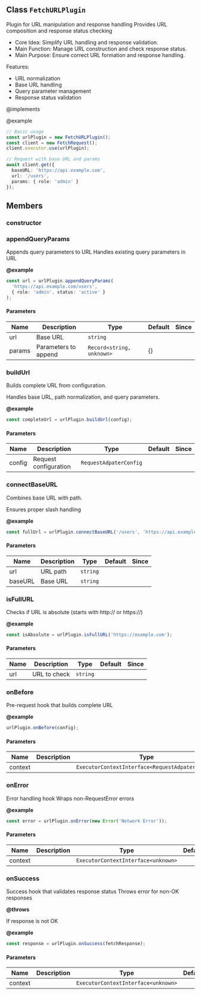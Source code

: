 ## Class `FetchURLPlugin`
Plugin for URL manipulation and response handling
Provides URL composition and response status checking

- Core Idea: Simplify URL handling and response validation.
- Main Function: Manage URL construction and check response status.
- Main Purpose: Ensure correct URL formation and response handling.

Features:
- URL normalization
- Base URL handling
- Query parameter management
- Response status validation

@implements 


@example 

```typescript
// Basic usage
const urlPlugin = new FetchURLPlugin();
const client = new FetchRequest();
client.executor.use(urlPlugin);

// Request with base URL and params
await client.get({
  baseURL: 'https://api.example.com',
  url: '/users',
  params: { role: 'admin' }
});
```


## Members

### constructor




### appendQueryParams
Appends query parameters to URL
Handles existing query parameters in URL

**@example** 

```typescript
const url = urlPlugin.appendQueryParams(
  'https://api.example.com/users',
  { role: 'admin', status: 'active' }
);
```


#### Parameters
| Name | Description | Type | Default | Since |
|------|------|---------|-------|------------|
|  url  | Base URL | `string` |  |  |
|  params  | Parameters to append | `Record<string, unknown>` | {} |  |


### buildUrl
Builds complete URL from configuration.

Handles base URL, path normalization, and query parameters.

**@example** 

```typescript
const completeUrl = urlPlugin.buildUrl(config);
```


#### Parameters
| Name | Description | Type | Default | Since |
|------|------|---------|-------|------------|
|  config  | Request configuration | `RequestAdpaterConfig` |  |  |


### connectBaseURL
Combines base URL with path.

Ensures proper slash handling

**@example** 

```typescript
const fullUrl = urlPlugin.connectBaseURL('/users', 'https://api.example.com');
```


#### Parameters
| Name | Description | Type | Default | Since |
|------|------|---------|-------|------------|
|  url  | URL path | `string` |  |  |
|  baseURL  | Base URL | `string` |  |  |


### isFullURL
Checks if URL is absolute (starts with http:// or https://)

**@example** 

```typescript
const isAbsolute = urlPlugin.isFullURL('https://example.com');
```


#### Parameters
| Name | Description | Type | Default | Since |
|------|------|---------|-------|------------|
|  url  | URL to check | `string` |  |  |


### onBefore
Pre-request hook that builds complete URL

**@example** 

```typescript
urlPlugin.onBefore(config);
```


#### Parameters
| Name | Description | Type | Default | Since |
|------|------|---------|-------|------------|
|  context  |  | `ExecutorContextInterface<RequestAdpaterConfig>` |  |  |


### onError
Error handling hook
Wraps non-RequestError errors

**@example** 

```typescript
const error = urlPlugin.onError(new Error('Network Error'));
```


#### Parameters
| Name | Description | Type | Default | Since |
|------|------|---------|-------|------------|
|  context  |  | `ExecutorContextInterface<unknown>` |  |  |


### onSuccess
Success hook that validates response status
Throws error for non-OK responses

**@throws** 

If response is not OK

**@example** 

```typescript
const response = urlPlugin.onSuccess(fetchResponse);
```


#### Parameters
| Name | Description | Type | Default | Since |
|------|------|---------|-------|------------|
|  context  |  | `ExecutorContextInterface<unknown>` |  |  |

